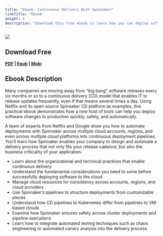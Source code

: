 ```yaml
---
title: "Ebook: Continuous Delivery With Spinnaker"
linkTitle: "Ebook"
weight: 2
description: "Download this free ebook to learn how you can deploy software changes to production quickly, safely, and automatically using Spinnaker. Spinnaker will enable your company to design and automate a delivery process that fits your release cadence and business criticality of your application."
---
```


[![](cover.png)](ContinuousDeliveryWithSpinnaker.pdf)

## Download Free
**[PDF](ContinuousDeliveryWithSpinnaker.pdf) | [Epub](ContinuousDeliveryWithSpinnaker.epub) | [Mobi](ContinuousDeliveryWithSpinnaker.mobi)**

## Ebook Description

Many companies are moving away from “big bang” software releases every six months or so to a continuous delivery (CD) model that enables IT to release updates frequently, even if that means several times a day. Using Netflix and its open source Spinnaker CD platform as examples, this practical ebook demonstrates how a new host of tools can help you deploy software changes to production quickly, safely, and automatically.

A team of experts from Netflix and Google show you how to automate deployments with Spinnaker across multiple cloud accounts, regions, and even across multiple cloud platforms into continuous deployment pipelines. You’ll learn how Spinnaker enables your company to design and automate a delivery process that not only fits your release cadence, but also the business criticality of your application.

* Learn about the organizational and technical practices that enable continuous delivery
* Understand the fundamental considerations you need to solve before successfully deploying software to the cloud
* Manage cloud resources for consistency across accounts, regions, and cloud providers
* Use Spinnaker’s pipelines to structure deployments from customizable pieces
* Understand how CD pipelines to Kubernetes differ from pipelines to VM-based clouds
* Examine how Spinnaker ensures safety across cluster deployments and pipeline executions
* Learn how to integrate automated testing techniques such as chaos engineering or automated canary analysis into the delivery process
